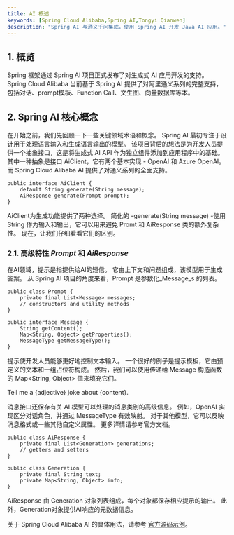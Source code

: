```yaml
---
title: AI 概述
keywords: [Spring Cloud Alibaba,Spring AI,Tongyi Qianwen]
description: "Spring AI 与通义千问集成，使用 Spring AI 开发 Java AI 应用。"
---
```


## 1. 概览
Spring 框架通过 Spring AI 项目正式发布了对生成式 AI 应用开发的支持。 Spring Cloud Alibaba 当前基于 Spring AI 提供了对阿里通义系列的完整支持，包括对话、prompt模板、Function Call、文生图、向量数据库等本。

## 2. Spring AI 核心概念

在开始之前，我们先回顾一下一些关键领域术语和概念。
Spring AI 最初专注于设计用于处理语言输入和生成语言输出的模型。 该项目背后的想法是为开发人员提供一个抽象接口，这是将生成式 AI API 作为独立组件添加到应用程序中的基础。
其中一种抽象是接口 AiClient，它有两个基本实现 - OpenAI 和 Azure OpenAI。而 Spring Cloud Alibaba AI 提供了对通义系列的全面支持。

```
public interface AiClient {
    default String generate(String message);
    AiResponse generate(Prompt prompt);
}
```

AiClient为生成功能提供了两种选择。 简化的 -generate(String message) -使用 String 作为输入和输出，它可以用来避免 Promt 和 AiResponse 类的额外复杂性。
现在，让我们仔细看看它们的区别。

### 2.1. 高级特性 _Prompt_ 和 _AiResponse_

在AI领域，提示是指提供给AI的短信。 它由上下文和问题组成，该模型用于生成答案。
从 Spring AI 项目的角度来看，Prompt 是参数化_Message_s 的列表。

```
public class Prompt {
    private final List<Message> messages;
    // constructors and utility methods
}

public interface Message {
    String getContent();
    Map<String, Object> getProperties();
    MessageType getMessageType();
}
```

提示使开发人员能够更好地控制文本输入。 一个很好的例子是提示模板，它由预定义的文本和一组占位符构成。 然后，我们可以使用传递给 Message 构造函数的 Map<String, Object> 值来填充它们。

Tell me a {adjective} joke about {content}.

消息接口还保存有关 AI 模型可以处理的消息类别的高级信息。 例如，OpenAI 实现区分对话角色，并通过 MessageType 有效映射。 对于其他模型，它可以反映消息格式或一些其他自定义属性。 更多详情请参考官方文档。

```
public class AiResponse {
    private final List<Generation> generations;
    // getters and setters
}

public class Generation {
    private final String text;
    private Map<String, Object> info;
}
```

AiResponse 由 Generation 对象列表组成，每个对象都保存相应提示的输出。 此外，Generation对象提供AI响应的元数据信息。



关于 Spring Cloud Alibaba AI 的具体用法，请参考 [官方源码示例]([https://github.com/alibaba/spring-cloud-alibaba/tree/2023.x/spring-cloud-alibaba-examples/spring-cloud-ai-example](https://github.com/alibaba/spring-cloud-alibaba/tree/2023.x/spring-cloud-alibaba-examples/ai-example))。

